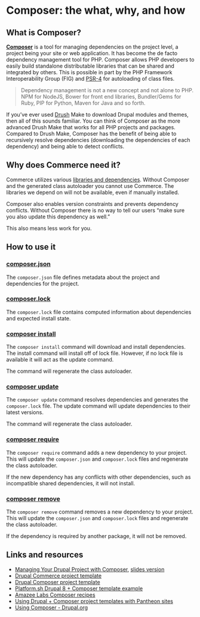 # Composer: the what, why, and how

## What is Composer?
**[Composer](https://getcomposer.org/)** is a tool for managing dependencies on the project level, a project being your site or web application. It has become the de facto dependency management tool for PHP. Composer allows PHP developers to easily build standalone distributable libraries that can be shared and integrated by others. This is possible in part by the PHP Framework Interoperability Group (FIG) and [PSR-4](http://www.php-fig.org/psr/psr-4/) for autoloading of class files. 

> Dependency management is not a new concept and not alone to PHP. NPM for NodeJS, Bower for front end libraries, Bundler/Gems for Ruby, PIP for Python, Maven for Java and so forth. 

If you’ve ever used [Drush](http://www.drush.org/en/master/) Make to download Drupal modules and themes, then all of this sounds familiar. You can think of Composer as the more advanced Drush Make that works for all PHP projects and packages. Compared to Drush Make, Composer has the benefit of being able to recursively resolve dependencies (downloading the dependencies of each dependency) and being able to detect conflicts.

## Why does Commerce need it?

Commerce utilizes various [libraries and dependencies](v2/building-blocks/index.md). Without Composer and the generated class autoloader you cannot use Commerce. The libraries we depend on will not be available, even if manually installed.

Composer also enables version constraints and prevents dependency conflicts. Without Composer there is no way to tell our users “make sure you also update this dependency as well.” 

This also means less work for you.

## How to use it

### [composer.json](https://getcomposer.org/doc/04-schema.md)
The `composer.json` file defines metadata about the project and dependencies for the project.

### [composer.lock](https://getcomposer.org/doc/01-basic-usage.md#composer-lock-the-lock-file)
The `composer.lock` file contains computed information about dependencies and expected install state.

### [composer install](https://getcomposer.org/doc/03-cli.md#install)
The `composer install` command will download and install dependencies. The install command will install off of lock file. However, if no lock file is available it will act as the update command.

The command will regenerate the class autoloader.

### [composer update](https://getcomposer.org/doc/03-cli.md#update)
The `composer update` command resolves dependencies and generates the `composer.lock` file. The update command will update dependencies to their latest versions.

The command will regenerate the class autoloader.
### [composer require](https://getcomposer.org/doc/03-cli.md#require)
The `composer require` command adds a new dependency to your project. This will update the `composer.json` and `composer.lock` files and regenerate the class autoloader.

If the new dependency has any conflicts with other dependencies, such as incompatible shared dependencies, it will not install.

### [composer remove](https://getcomposer.org/doc/03-cli.md#remove)
The `composer remove` command removes a new dependency to your project. This will update the `composer.json` and `composer.lock` files and regenerate the class autoloader.

If the dependency is required by another package, it will not be removed.

## Links and resources

*  [Managing Your Drupal Project with Composer](https://glamanate.com/blog/managing-your-drupal-project-composer), [slides version](https://docs.google.com/presentation/d/1PK9q2dBkGHfyEO76bEVpqS61wTgA0LGbru2PECiwUnk/edit?usp=sharing)
* [Drupal Commerce project template](https://github.com/drupalcommerce/project-base)
* [Drupal Composer project template](https://github.com/drupal-composer/drupal-project)
* [Platform.sh Drupal 8 + Composer template example](https://github.com/platformsh/platformsh-example-drupal8)
* [Amazee Labs Composer recipes](https://www.amazeelabs.com/en/blog/drupalcomposerrecipes)
* [Using Drupal + Composer project templates with Pantheon sites](https://pantheon.io/blog/using-composer-relocated-document-root-pantheon)
* [Using Composer - Drupal.org](https://www.drupal.org/docs/develop/using-composer)
